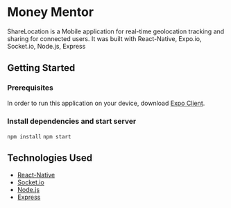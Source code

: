 # Money Mentor
ShareLocation is a Mobile application for real-time geolocation tracking and sharing for connected users. It was built with React-Native, Expo.io, Socket.io, Node.js, Express

## Getting Started
### Prerequisites
In order to run this application on your device, download [Expo Client](https://itunes.apple.com/us/app/expo-client/id982107779?mt=8).

### Install dependencies and start server
```npm install```
```npm start```

## Technologies Used
* [React-Native](https://facebook.github.io/react-native/)
* [Socket.io](https://socket.io/)
* [Node.js](https://nodejs.org/en/)
* [Express](https://expressjs.com/)
